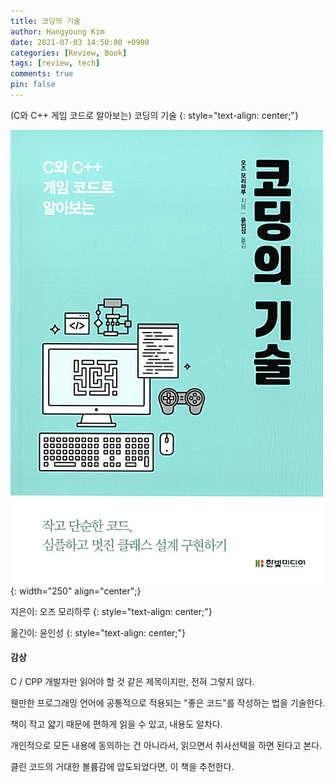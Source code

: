 ```yaml
---
title: 코딩의 기술
author: Hangyoung Kim
date: 2021-07-03 14:50:00 +0900
categories: [Review, Book]
tags: [review, tech]
comments: true
pin: false
---
```


(C와 C++ 게임 코드로 알아보는) 코딩의 기술
{: style="text-align: center;"}

![Book Image](/assets/img/post/20210703/1450-1.jpg){: width="250" align="center";}

지은이: 오즈 모리하루
{: style="text-align: center;"}

옮긴이: 윤인성
{: style="text-align: center;"}



#### 감상

C / CPP 개발자만 읽어야 할 것 같은 제목이지만, 전혀 그렇지 않다.

웬만한 프로그래밍 언어에 공통적으로 적용되는 "좋은 코드"를 작성하는 법을 기술한다.

책이 작고 얇기 때문에 편하게 읽을 수 있고, 내용도 알차다.

개인적으로 모든 내용에 동의하는 건 아니라서, 읽으면서 취사선택을 하면 된다고 본다.

클린 코드의 거대한 볼륨감에 압도되었다면, 이 책을 추천한다.
